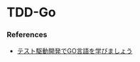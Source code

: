 # TDD-Go

### References
- [テスト駆動開発でGO言語を学びましょう](https://andmorefine.gitbook.io/learn-go-with-tests/)
